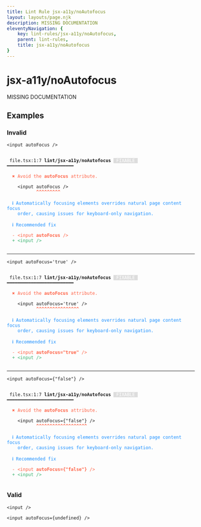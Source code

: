 ```yaml
---
title: Lint Rule jsx-a11y/noAutofocus
layout: layouts/page.njk
description: MISSING DOCUMENTATION
eleventyNavigation: {
	key: lint-rules/jsx-a11y/noAutofocus,
	parent: lint-rules,
	title: jsx-a11y/noAutofocus
}
---
```


# jsx-a11y/noAutofocus

MISSING DOCUMENTATION

<!-- EVERYTHING BELOW IS AUTOGENERATED. SEE SCRIPTS FOLDER FOR UPDATE SCRIPTS hash(3d769c5e60525c0f780a4b4e81f62b046d39e9aa) -->

## Examples
### Invalid
<pre class="language-text"><code class="language-text"><<span class="token variable">input</span> <span class="token attr-name">autoFocus</span> <span class="token operator">/</span>></code></pre>
<pre class="language-text"><code class="language-text">
 <span style="text-decoration-style: dotted;">file.tsx:1:7</span> <strong>lint/jsx-a11y/noAutofocus</strong> <span style="color: white; background-color: #ddd;"> FIXABLE </span> ━━━━━━━━━━━━━━━━━━━━━━━━━

  <strong><span style="color: Tomato;">✖ </span></strong><span style="color: Tomato;">Avoid the </span><span style="color: Tomato;"><strong>autoFocus</strong></span><span style="color: Tomato;"> attribute.</span>

    &lt;<span class="token variable">input</span> <span class="token attr-name">autoFocus</span> <span class="token operator">/</span>&gt;
           <span style="color: Tomato;"><strong>^</strong></span><span style="color: Tomato;"><strong>^</strong></span><span style="color: Tomato;"><strong>^</strong></span><span style="color: Tomato;"><strong>^</strong></span><span style="color: Tomato;"><strong>^</strong></span><span style="color: Tomato;"><strong>^</strong></span><span style="color: Tomato;"><strong>^</strong></span><span style="color: Tomato;"><strong>^</strong></span><span style="color: Tomato;"><strong>^</strong></span>

  <strong><span style="color: DodgerBlue;">ℹ </span></strong><span style="color: DodgerBlue;">Automatically focusing elements overrides natural page content focus</span>
    <span style="color: DodgerBlue;">order, causing issues for keyboard-only navigation.</span>

  <strong><span style="color: DodgerBlue;">ℹ </span></strong><span style="color: DodgerBlue;">Recommended fix</span>

  <span style="color: Tomato;">-</span> <span style="color: Tomato;">&lt;input </span><span style="color: Tomato;"><strong>autoFocus </strong></span><span style="color: Tomato;">/&gt;</span>
  <span style="color: MediumSeaGreen;">+</span> <span style="color: MediumSeaGreen;">&lt;input /&gt;</span>

</code></pre>

---------------

<pre class="language-text"><code class="language-text"><<span class="token variable">input</span> <span class="token attr-name">autoFocus</span><span class="token operator">=</span><span class="token string">&apos;true&apos;</span> <span class="token operator">/</span>></code></pre>
<pre class="language-text"><code class="language-text">
 <span style="text-decoration-style: dotted;">file.tsx:1:7</span> <strong>lint/jsx-a11y/noAutofocus</strong> <span style="color: white; background-color: #ddd;"> FIXABLE </span> ━━━━━━━━━━━━━━━━━━━━━━━━━

  <strong><span style="color: Tomato;">✖ </span></strong><span style="color: Tomato;">Avoid the </span><span style="color: Tomato;"><strong>autoFocus</strong></span><span style="color: Tomato;"> attribute.</span>

    &lt;<span class="token variable">input</span> <span class="token attr-name">autoFocus</span><span class="token operator">=</span><span class="token string">&apos;true&apos;</span> <span class="token operator">/</span>&gt;
           <span style="color: Tomato;"><strong>^</strong></span><span style="color: Tomato;"><strong>^</strong></span><span style="color: Tomato;"><strong>^</strong></span><span style="color: Tomato;"><strong>^</strong></span><span style="color: Tomato;"><strong>^</strong></span><span style="color: Tomato;"><strong>^</strong></span><span style="color: Tomato;"><strong>^</strong></span><span style="color: Tomato;"><strong>^</strong></span><span style="color: Tomato;"><strong>^</strong></span><span style="color: Tomato;"><strong>^</strong></span><span style="color: Tomato;"><strong>^</strong></span><span style="color: Tomato;"><strong>^</strong></span><span style="color: Tomato;"><strong>^</strong></span><span style="color: Tomato;"><strong>^</strong></span><span style="color: Tomato;"><strong>^</strong></span><span style="color: Tomato;"><strong>^</strong></span>

  <strong><span style="color: DodgerBlue;">ℹ </span></strong><span style="color: DodgerBlue;">Automatically focusing elements overrides natural page content focus</span>
    <span style="color: DodgerBlue;">order, causing issues for keyboard-only navigation.</span>

  <strong><span style="color: DodgerBlue;">ℹ </span></strong><span style="color: DodgerBlue;">Recommended fix</span>

  <span style="color: Tomato;">-</span> <span style="color: Tomato;">&lt;input </span><span style="color: Tomato;"><strong>autoFocus=&quot;true&quot; </strong></span><span style="color: Tomato;">/&gt;</span>
  <span style="color: MediumSeaGreen;">+</span> <span style="color: MediumSeaGreen;">&lt;input /&gt;</span>

</code></pre>

---------------

<pre class="language-text"><code class="language-text"><<span class="token variable">input</span> <span class="token attr-name">autoFocus</span><span class="token operator">=</span><span class="token punctuation">{</span><span class="token string">&quot;false&quot;</span><span class="token punctuation">}</span> <span class="token operator">/</span>></code></pre>
<pre class="language-text"><code class="language-text">
 <span style="text-decoration-style: dotted;">file.tsx:1:7</span> <strong>lint/jsx-a11y/noAutofocus</strong> <span style="color: white; background-color: #ddd;"> FIXABLE </span> ━━━━━━━━━━━━━━━━━━━━━━━━━

  <strong><span style="color: Tomato;">✖ </span></strong><span style="color: Tomato;">Avoid the </span><span style="color: Tomato;"><strong>autoFocus</strong></span><span style="color: Tomato;"> attribute.</span>

    &lt;<span class="token variable">input</span> <span class="token attr-name">autoFocus</span><span class="token operator">=</span><span class="token punctuation">{</span><span class="token string">&quot;false&quot;</span><span class="token punctuation">}</span> <span class="token operator">/</span>&gt;
           <span style="color: Tomato;"><strong>^</strong></span><span style="color: Tomato;"><strong>^</strong></span><span style="color: Tomato;"><strong>^</strong></span><span style="color: Tomato;"><strong>^</strong></span><span style="color: Tomato;"><strong>^</strong></span><span style="color: Tomato;"><strong>^</strong></span><span style="color: Tomato;"><strong>^</strong></span><span style="color: Tomato;"><strong>^</strong></span><span style="color: Tomato;"><strong>^</strong></span><span style="color: Tomato;"><strong>^</strong></span><span style="color: Tomato;"><strong>^</strong></span><span style="color: Tomato;"><strong>^</strong></span><span style="color: Tomato;"><strong>^</strong></span><span style="color: Tomato;"><strong>^</strong></span><span style="color: Tomato;"><strong>^</strong></span><span style="color: Tomato;"><strong>^</strong></span><span style="color: Tomato;"><strong>^</strong></span><span style="color: Tomato;"><strong>^</strong></span><span style="color: Tomato;"><strong>^</strong></span>

  <strong><span style="color: DodgerBlue;">ℹ </span></strong><span style="color: DodgerBlue;">Automatically focusing elements overrides natural page content focus</span>
    <span style="color: DodgerBlue;">order, causing issues for keyboard-only navigation.</span>

  <strong><span style="color: DodgerBlue;">ℹ </span></strong><span style="color: DodgerBlue;">Recommended fix</span>

  <span style="color: Tomato;">-</span> <span style="color: Tomato;">&lt;input </span><span style="color: Tomato;"><strong>autoFocus={&quot;false&quot;} </strong></span><span style="color: Tomato;">/&gt;</span>
  <span style="color: MediumSeaGreen;">+</span> <span style="color: MediumSeaGreen;">&lt;input /&gt;</span>

</code></pre>
### Valid
<pre class="language-text"><code class="language-text"><<span class="token variable">input</span> <span class="token operator">/</span>></code></pre>
<pre class="language-text"><code class="language-text"><<span class="token variable">input</span> <span class="token attr-name">autoFocus</span><span class="token operator">=</span><span class="token punctuation">{</span><span class="token variable">undefined</span><span class="token punctuation">}</span> <span class="token operator">/</span>></code></pre>
